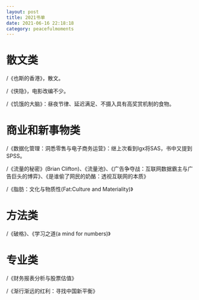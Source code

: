 ```yaml
---
layout: post
title: 2021书单
date: 2021-06-16 22:18:18
category: peacefulmoments
---   
```

# 散文类

/《也斯的香港》，散文。

/《侠隐》，电影改编不少。

/《饥饿的大脑》：昼夜节律、延迟满足、不摄入具有高奖赏机制的食物。

# 商业和新事物类

/《数据化管理：洞悉零售与电子商务运营》：继上次看到lgx将SAS，书中又提到SPSS。

/《流量的秘密》(Brian Clifton)、《流量池》、《广告争夺战：互联网数据霸主与广告巨头的博弈》、《是谁偷了网民的奶酪：透视互联网的本质》

/《脂肪：文化与物质性(Fat:Culture and Materiality)》

# 方法类

/《破格》、《学习之道(a mind for numbers)》

# 专业类

/《财务报表分析与股票估值》

/《渐行渐远的红利：寻找中国新平衡》


